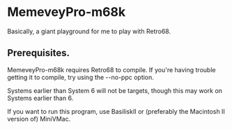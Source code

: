 # MemeveyPro-m68k
Basically, a giant playground for me to play with Retro68.

## Prerequisites.
MemeveyPro-m68k requires Retro68 to compile. If you're having trouble getting it to compile, try using the --no-ppc option.

Systems earlier than System 6 will not be targets, though this may work on Systems earlier than 6.

If you want to run this program, use BasiliskII or (preferably the Macintosh II version of) MiniVMac.
